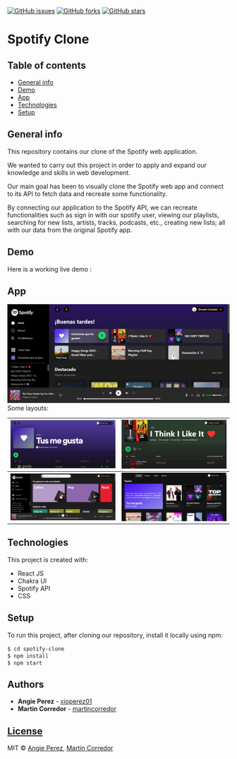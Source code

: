 [![GitHub issues](https://img.shields.io/github/issues/xioperez01/spotify-clone)](https://github.com/xioperez01/spotify-clone/issues)
[![GitHub forks](https://img.shields.io/github/forks/xioperez01/spotify-clone?color=orange)](https://github.com/xioperez01/spotify-clone/network)
[![GitHub stars](https://img.shields.io/github/stars/xioperez01/spotify-clone?color=blueviolet)](https://github.com/xioperez01/spotify-clone/stargazers)

# Spotify Clone 
## Table of contents
* [General info](#general-info)
* [Demo](#demo)
* [App](#app)
* [Technologies](#technologies)
* [Setup](#setup)

## General info
This repository contains our clone of the Spotify web application.

We wanted to carry out this project in order to apply and expand our knowledge and skills in web development.

Our main goal has been to visually clone the Spotify web app and connect to its API to fetch data and recreate some functionality.

By connecting our application to the Spotify API, we can recreate functionalities such as sign in with our spotify user, viewing our playlists, searching for new lists, artists, tracks, podcasts, etc., creating new lists; all with our data from the original Spotify app.

## Demo
Here is a working live demo :

## App
![](src/images/Inicio.png)
Some layouts:

![](src/images/TusMeGusta.png)  |  ![](src/images/PlayList.png)
:-------------------------:|:-------------------------:
![](src/images/BusquedaPrincipal.png)  |![](src/images/BibliotecaPlaylists.png)
	
## Technologies
This project is created with:
* React JS
* Chakra UI
* Spotify API
* CSS

## Setup
To run this project, after cloning our repository, install it locally using npm:

```
$ cd spotify-clone
$ npm install
$ npm start
```
## Authors
* **Angie Perez** - [xioperez01](https://github.com/xioperez01)
* **Martin Corredor** - [martincorredor](https://github.com/martincorredor)

## [License](https://github.com/xioperez01/spotify-clone/blob/main/LICENSE)
MIT © [Angie Perez](https://github.com/xioperez01),  [Martin Corredor](https://github.com/martincorredor)
